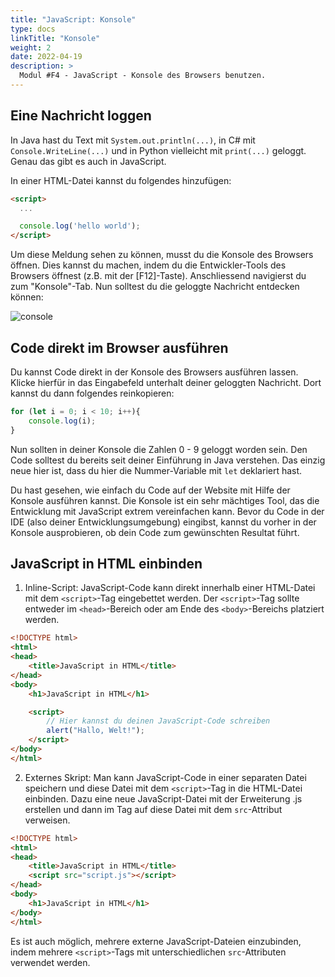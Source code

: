 ```yaml
---
title: "JavaScript: Konsole"
type: docs
linkTitle: "Konsole"
weight: 2
date: 2022-04-19
description: >
  Modul #F4 - JavaScript - Konsole des Browsers benutzen.
---
```


## Eine Nachricht loggen

In Java hast du Text mit `System.out.println(...)`, in C# mit `Console.WriteLine(...)` und in Python vielleicht mit `print(...)` geloggt. Genau das gibt es auch in JavaScript.

In einer HTML-Datei kannst du folgendes hinzufügen:

```html
<script>
  ...

  console.log('hello world');
</script>
```

Um diese Meldung sehen zu können, musst du die Konsole des Browsers öffnen. Dies kannst du machen, indem du die Entwickler-Tools des Browsers öffnest (z.B. mit der [F12]-Taste). Anschliessend navigierst du zum "Konsole"-Tab. Nun solltest du die geloggte Nachricht entdecken können:

![console](../images/console.png)

## Code direkt im Browser ausführen

Du kannst Code direkt in der Konsole des Browsers ausführen lassen. Klicke hierfür in das Eingabefeld unterhalt deiner geloggten Nachricht. Dort kannst du dann folgendes reinkopieren:

```javascript
for (let i = 0; i < 10; i++){
    console.log(i);
}
```

Nun sollten in deiner Konsole die Zahlen 0 - 9 geloggt worden sein. Den Code solltest du bereits seit deiner Einführung in Java verstehen. Das einzig neue hier ist, dass du hier die Nummer-Variable mit `let` deklariert hast.

Du hast gesehen, wie einfach du Code auf der Website mit Hilfe der Konsole ausführen kannst. Die Konsole ist ein sehr mächtiges Tool, das die Entwicklung mit JavaScript extrem vereinfachen kann. Bevor du Code in der IDE (also deiner Entwicklungsumgebung) eingibst, kannst du vorher in der Konsole ausprobieren, ob dein Code zum gewünschten Resultat führt. 


## JavaScript in HTML einbinden

1. Inline-Script: JavaScript-Code kann direkt innerhalb einer HTML-Datei mit dem `<script>`-Tag eingebettet werden. Der `<script>`-Tag sollte entweder im `<head>`-Bereich oder am Ende des `<body>`-Bereichs platziert werden.
```html
<!DOCTYPE html>
<html>
<head>
    <title>JavaScript in HTML</title>
</head>
<body>
    <h1>JavaScript in HTML</h1>

    <script>
        // Hier kannst du deinen JavaScript-Code schreiben
        alert("Hallo, Welt!");
    </script>
</body>
</html>
```

2. Externes Skript: Man kann JavaScript-Code in einer separaten Datei speichern und diese Datei mit dem `<script>`-Tag in die HTML-Datei einbinden. Dazu eine neue JavaScript-Datei mit der Erweiterung .js erstellen und dann im Tag auf diese Datei mit dem `src`-Attribut verweisen. 
```html
<!DOCTYPE html>
<html>
<head>
    <title>JavaScript in HTML</title>
    <script src="script.js"></script>
</head>
<body>
    <h1>JavaScript in HTML</h1>
</body>
</html>
```

Es ist auch möglich, mehrere externe JavaScript-Dateien einzubinden, indem mehrere `<script>`-Tags mit unterschiedlichen `src`-Attributen verwendet werden.

